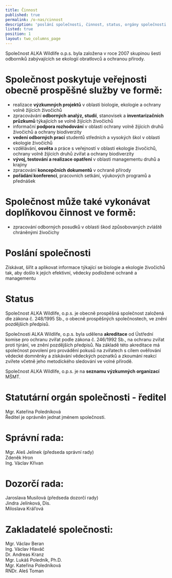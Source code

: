 ```yaml
---
title: Činnost
published: true
permalink: /o-nas/cinnost
description: 'poslání společnosti, činnost, status, orgány společnosti'
listed: true
position: 1
layout: two_columns_page
---
```

Společnost ALKA Wildlife o.p.s. byla založena v roce 2007 skupinou šesti odborníků zabývajících se ekologií obratlovců a ochranou přírody.

# Společnost poskytuje veřejnosti obecně prospěšné služby ve formě:

* realizace **výzkumných projektů** v oblasti biologie, ekologie a ochrany volně žijících živočichů
* zpracovávání **odborných analýz, studií**, stanovisek a **inventarizačních průzkumů** týkajících se volně žijících živočichů 
* informační **podpora rozhodování** v oblasti ochrany volně žijících druhů živočichů a ochrany biodiverzity 
* **vedení odborných prací** studentů středních a vysokých škol v oblasti ekologie živočichů 
* vzdělávání, **osvěta** a práce s veřejností v oblasti ekologie živočichů, ochrany volně žijících druhů zvířat a ochrany biodiverzity 
* **vývoj, testování a realizace opatření** v oblasti managementu druhů a krajiny 
* zpracování **koncepčních dokumentů** v ochraně přírody 
* **pořádání konferencí**, pracovních setkání, výukových programů a přednášek 

# Společnost může také vykonávat doplňkovou činnost ve formě:

* zpracování odborných posudků v oblasti škod způsobovaných zvláště chráněnými živočichy

# Poslání společnosti

Získávat, šířit a aplikovat informace týkající se biologie a ekologie živočichů tak, aby došlo k jejich efektivní, vědecky podložené ochraně a managementu

# Status

Společnost ALKA Wildlife, o.p.s. je obecně prospěšná společnost založená dle zákona č. 248/1995 Sb., o obecně prospěšných společnostech, ve znění pozdějších předpisů.

Společnosti ALKA Wildlife, o.p.s. byla udělena **akreditace** od Ústřední komise pro ochranu zvířat podle zákona č. 246/1992 Sb., na ochranu zvířat proti týrání, ve znění pozdějších předpisů. Na základě této akreditace má společnost povolení pro provádění pokusů na zvířatech s cílem ověřování vědecké domněnky a získávání vědeckých poznatků a zkoumání reakcí zvířete včetně jeho metodického sledování ve volné přírodě. 

Společnost ALKA Wildlife, o.p.s. je na **seznamu výzkumných organizací** MŠMT.

# Statutární orgán společnosti - ředitel

Mgr. Kateřina Poledníková\
Ředitel je oprávněn jednat jménem společnosti. 

# Správní rada:

Mgr. Aleš Jelínek (předseda správní rady)\
Zdeněk Hron \
Ing. Václav Křivan

# Dozorčí rada:

Jaroslava Musilová (předseda dozorčí rady)\
Jindra Jelínková, Dis.\
Miloslava Král’ová

# Zakladatelé společnosti:

Mgr. Václav Beran\
Ing. Václav Hlaváč\
Dr. Andreas Kranz\
Mgr. Lukáš Poledník, Ph.D.\
Mgr. Kateřina Poledníková\
RNDr. Aleš Toman
